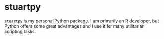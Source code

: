 # stuartpy

`stuartpy` is my personal Python package. I am primarily an R developer, but Python offers some great advantages and I use it for many utilitarian scripting tasks.
